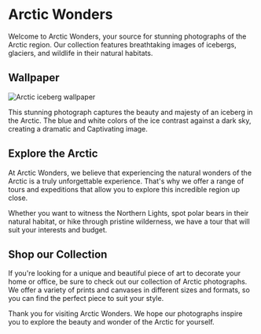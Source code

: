 <!--font:Montserrat-->

# Arctic Wonders

Welcome to Arctic Wonders, your source for stunning photographs of the Arctic region. Our collection features breathtaking images of icebergs, glaciers, and wildlife in their natural habitats.

## Wallpaper

![Arctic iceberg wallpaper](arctic-iceberg-wallpaper.jpg)

This stunning photograph captures the beauty and majesty of an iceberg in the Arctic. The blue and white colors of the ice contrast against a dark sky, creating a dramatic and Cap<wbr>ti<wbr>va<wbr>ting image.

## Explore the Arctic

At Arctic Wonders, we believe that experiencing the natural wonders of the Arctic is a truly unforgettable experience. That's why we offer a range of tours and expeditions that allow you to explore this incredible region up close.

Whether you want to witness the Northern Lights, spot polar bears in their natural habitat, or hike through pristine wilderness, we have a tour that will suit your interests and budget.

## Shop our Collection

If you're looking for a unique and beautiful piece of art to decorate your home or office, be sure to check out our collection of Arctic photographs. We offer a variety of prints and canvases in different sizes and formats, so you can find the perfect piece to suit your style.

Thank you for visiting Arctic Wonders. We hope our photographs inspire you to explore the beauty and wonder of the Arctic for yourself.

<!--

Write me markdown content of website with wallpaper:

"A photograph of an iceberg in the Arctic, with the blue and white colors contrasting against a dark sky."

The header of the page should not be copy of the text but rather a real content of the website which is using this wallpaper.


---


# Arctic Wonders

Welcome to Arctic Wonders, your source for stunning photographs of the Arctic region. Our collection features breathtaking images of icebergs, glaciers, and wildlife in their natural habitats.

## Wallpaper

![Arctic iceberg wallpaper](arctic-iceberg-wallpaper.jpg)

This stunning photograph captures the beauty and majesty of an iceberg in the Arctic. The blue and white colors of the ice contrast against a dark sky, creating a dramatic and Cap<wbr>ti<wbr>va<wbr>ting image.

## Explore the Arctic

At Arctic Wonders, we believe that experiencing the natural wonders of the Arctic is a truly unforgettable experience. That's why we offer a range of tours and expeditions that allow you to explore this incredible region up close.

Whether you want to witness the Northern Lights, spot polar bears in their natural habitat, or hike through pristine wilderness, we have a tour that will suit your interests and budget.

## Shop our Collection

If you're looking for a unique and beautiful piece of art to decorate your home or office, be sure to check out our collection of Arctic photographs. We offer a variety of prints and canvases in different sizes and formats, so you can find the perfect piece to suit your style.

Thank you for visiting Arctic Wonders. We hope our photographs inspire you to explore the beauty and wonder of the Arctic for yourself.


---


Write me a Google font which is best fitting for the website.

Pick from the list:
- Roboto
- Futura
- Cabin
- Alegreya
- Cinzel Decorative
- Cormorant Garamond
- Barlow Condensed
- Montserrat
- Lato
- Poppins
- Lobster
- Inter
- Open Sans
- Raleway
- Playfair Display
- Barlow Condensed
- Great Vibes
- IBM Plex Sans
- Exo 2
- Orbitron
- Dancing Script
- Cinzel


Write just the font name nothing else.


---


Montserrat

-->
